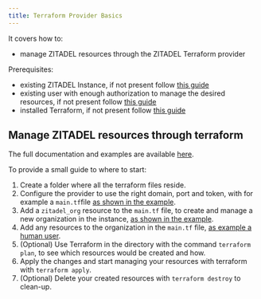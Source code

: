 ```yaml
---
title: Terraform Provider Basics
---
```


It covers how to:

- manage ZITADEL resources through the ZITADEL Terraform provider

Prerequisites:

- existing ZITADEL Instance, if not present follow [this guide](../../start/quickstart)
- existing user with enough authorization to manage the desired resources, if not present follow [this guide](../../integrate/serviceusers)
- installed Terraform, if not present follow [this guide](https://learn.hashicorp.com/tutorials/terraform/install-cli)

## Manage ZITADEL resources through terraform

The full documentation and examples are available [here](https://registry.terraform.io/providers/zitadel/zitadel/latest/docs).

To provide a small guide to where to start:

1. Create a folder where all the terraform files reside.
2. Configure the provider to use the right domain, port and token, with for example a `main.tf`file [as shown in the example](https://registry.terraform.io/providers/zitadel/zitadel/latest/docs).
3. Add a `zitadel_org` resource to the `main.tf` file, to create and manage a new organization in the instance, [as shown in the example](https://registry.terraform.io/providers/zitadel/zitadel/latest/docs/resources/org).
4. Add any resources to the organization in the `main.tf` file, [as example a human user](https://registry.terraform.io/providers/zitadel/zitadel/latest/docs/resources/human_user).
5. (Optional) Use Terraform in the directory with the command `terraform plan`, to see which resources would be created and how.
6. Apply the changes and start managing your resources with terraform with `terraform apply`.
7. (Optional) Delete your created resources with `terraform destroy` to clean-up.
